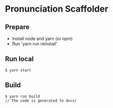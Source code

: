# Pronunciation Scaffolder

## Prepare

- Install node and yarn (or npm)
- Run 'yarn run reinstall'

## Run local

```
$ yarn start
```

## Build

```
$ yarn run build
// The code is generated to docs/
```
